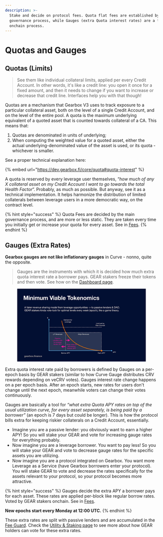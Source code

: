 ```yaml
---
description: >-
  Stake and decide on protocol fees. Quota flat fees are established by the main
  governance process, while Gauges (extra Quota interest rates) are a fully
  onchain process.
---
```


# Quotas and Gauges

## Quotas (Limits)

> See them like individual collateral limits, applied per every Credit Account. In other words, it's like a credit line: you open it once for a fixed amount, and then it needs to change if you want to increase or decrease that credit line. Interfaces help you with that though!

Quotas are a mechanism that Gearbox V3 uses to track exposure to a particular collateral asset, both on the level of a single Credit Account, and on the level of the entire pool. A quota is the maximum underlying equivalent of a quoted asset that is counted towards collateral of a CA. This means that:

1. Quotas are denominated in units of underlying;
2. When computing the weighted value for a quoted asset, either the actual underlying-denominated value of the asset is used, or its quota - whichever is smaller.

See a proper technical explanation here:

{% embed url="https://dev.gearbox.fi/core/quota#quota-interest" %}

A quota is reserved by every leverage user themselves, “_how much of any X collateral asset on my Credit Account I want to go towards the total Health Factor_”. Probably, as much as possible. But anyway, see it as a technical implementation. It helps harmonize the distribution of limited collaterals between leverage users in a more democratic way, on the contract level.

{% hint style="success" %}
Quota Fees are decided by the main governance process, and are more or less static. They are taken every time you initially get or increase your quota for every asset. See in [Fees](../../overview/protocol-fees.md#quota-fee).
{% endhint %}

## G**auges (Extra Rates)**

**Gearbox gauges are not like inflationary gauges** in Curve - nonno, quite the opposite.&#x20;

> Gauges are the instruments with which it is decided how much extra quota interest rate a borrower pays. GEAR stakers freeze their tokens and then vote. See how on the [Dashboard page](dashboard-gauge-voting.md).

<figure><img src="../../.gitbook/assets/GEAR fair yield distribution.jpeg" alt=""><figcaption></figcaption></figure>

Extra quota interest rate paid by borrowers is defined by Gauges on a per-epoch basis by GEAR stakers (similar to how Curve Gauge distributes CRV rewards depending on veCRV votes). Gauges interest rate change happens on a per epoch basis. After an epoch starts, new rates for users don't change until the next epoch, meanwhile voters can change their votes continuously.

Gauges are basically a tool for _“what extra Quota APY rates on top of the usual utilization curve, for every asset separately, is being paid by a borrower”_ (an epoch is 7 days but could be longer). This is how the protocol bills extra for keeping riskier collaterals on a Credit Account, essentially.&#x20;

* Imagine you are a passive lender: you obviously want to earn a higher APY! So you will stake your GEAR and vote for increasing gauge rates for everything probably.
* Now imagine you are a leverage borrower. You want to pay less! So you will stake your GEAR and vote to decrease gauge rates for the specific assets you are utilizing.
* Now imagine you are a protocol integrated on Gearbox. You want more Leverage as a Service (have Gearbox borrowers enter your protocol). You will stake GEAR to vote and decrease the rates specifically for the assets relevant to your protocol, so your protocol becomes more attractive.&#x20;

{% hint style="success" %}
Gauges decide the extra APY a borrower pays for each asset. These rates are applied per-block like regular borrow rates. Voted by GEAR stakers onchain. See in [Fees](../../overview/protocol-fees.md).

**New epochs start every Monday at 12:00 UTC.**
{% endhint %}

These extra rates are split with passive lenders and are accumulated in the [Fee Guard](../setup/guards-multisigs.md#fee-temporary-guard-5-10). Check the [Utility & Staking page](../../gear-token/utility-and-staking.md) to see more about how GEAR holders can vote for these extra rates.
